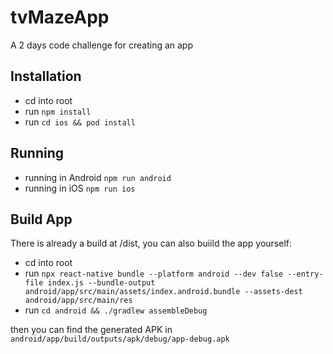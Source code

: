 # tvMazeApp

A 2 days code challenge for creating an app

## Installation

- cd into root
- run `npm install`
- run `cd ios && pod install`

## Running

- running in Android `npm run android`
- running in iOS `npm run ios`

## Build App

There is already a build at /dist, you can also buiild the app yourself:

- cd into root
- run `npx react-native bundle --platform android --dev false --entry-file index.js --bundle-output android/app/src/main/assets/index.android.bundle --assets-dest android/app/src/main/res`
- run `cd android && ./gradlew assembleDebug`

then you can find the generated APK in `android/app/build/outputs/apk/debug/app-debug.apk`
